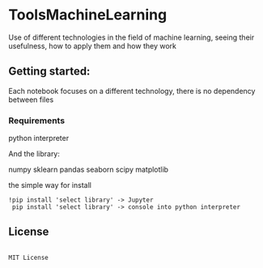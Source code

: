 # ToolsMachineLearning


Use of different technologies in the field of machine learning, seeing their usefulness, how to apply them and how they work


## Getting started:

Each notebook focuses on a different technology, there is no dependency between files


### Requirements

python interpreter

And the library:

numpy
sklearn
pandas
seaborn
scipy
matplotlib

the simple way for install

```
!pip install 'select library' -> Jupyter
 pip install 'select library' -> console into python interpreter
```



## License

```

MIT License

```
